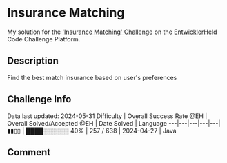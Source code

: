 # Insurance Matching

My solution for the ['Insurance Matching' Challenge](https://platform.entwicklerheld.de/challenge/insurance-matching) on the [EntwicklerHeld](https://platform.entwicklerheld.de/) Code Challenge Platform.

## Description
Find the best match insurance based on user's preferences

## Challenge Info
Data last updated: 2024-05-31
Difficulty | Overall Success Rate @EH | Overall Solved/Accepted @EH | Date Solved | Language
---|---|---|---|---|
▮▮▯▯ | ████░░░░░░ 40% | 257 / 638 | 2024-04-27 | Java

## Comment
